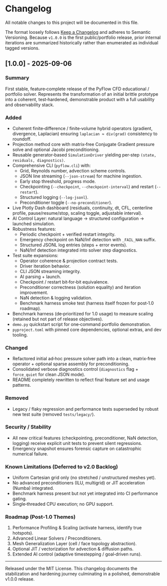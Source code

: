 # Changelog

All notable changes to this project will be documented in this file.

The format loosely follows [Keep a Changelog](https://keepachangelog.com/en/1.0.0/) and adheres to Semantic Versioning. Because `v1.0.0` is the first public/portfolio release, prior internal iterations are summarized historically rather than enumerated as individual tagged versions.

## [1.0.0] - 2025-09-06
### Summary
First stable, feature‑complete release of the PyFlow CFD educational / portfolio solver. Represents the transformation of an initial brittle prototype into a coherent, test‑hardened, demonstrable product with a full usability and observability stack.

### Added
* Coherent finite‑difference / finite‑volume hybrid operators (gradient, divergence, Laplacian) ensuring `laplacian ≈ div(grad)` consistency to roundoff.
* Projection method core with matrix‑free Conjugate Gradient pressure solve and optional Jacobi preconditioning.
* Reusable generator‑based `SimulationDriver` yielding per‑step `(state, residuals, diagnostics)`.
* Comprehensive CLI (`pyflow.cli`) with:
  - Grid, Reynolds number, advection scheme controls.
  - JSON line streaming (`--json-stream`) for machine ingestion.
  - Early stop threshold, progress mode.
  - Checkpointing (`--checkpoint`, `--checkpoint-interval`) and restart (`--restart`).
  - Structured logging (`--log-jsonl`).
  - Preconditioner toggle (`--no-preconditioner`).
* Live Plotly Dash dashboard (residuals, continuity, dt, CFL, centerline profile, pause/resume/stop, scaling toggle, adjustable interval).
* AI Control Layer: natural language → structured configuration → launched simulation.
* Robustness features:
  - Periodic checkpoint + verified restart integrity.
  - Emergency checkpoint on NaN/Inf detection with `_FAIL_NAN` suffix.
  - Structured JSONL log entries (steps + error events).
  - NaN/Inf detection integrated into solver step diagnostics.
* Test suite expansions:
  - Operator coherence & projection contract tests.
  - Driver iteration behavior.
  - CLI JSON streaming integrity.
  - AI parsing + launch.
  - Checkpoint / restart bit‑for‑bit equivalence.
  - Preconditioner correctness (solution equality) and iteration improvement.
  - NaN detection & logging validation.
  - Benchmark harness smoke test (harness itself frozen for post‑1.0 roadmap).
* Benchmark harness (de‑prioritized for 1.0 usage) to measure scaling (retained but not part of release objectives).
* `demo.py` quickstart script for one‑command portfolio demonstration.
* `pyproject.toml` with pinned core dependencies, optional extras, and dev tooling.

### Changed
* Refactored initial ad‑hoc pressure solver path into a clean, matrix‑free operator + optional sparse assembly for preconditioning.
* Consolidated verbose diagnostics control (`diagnostics` flag + `force_quiet` for clean JSON mode).
* README completely rewritten to reflect final feature set and usage patterns.

### Removed
* Legacy / flaky regression and performance tests superseded by robust new test suite (removed `tests/legacy/`).

### Security / Stability
* All new critical features (checkpointing, preconditioner, NaN detection, logging) receive explicit unit tests to prevent silent regressions.
* Emergency snapshot ensures forensic capture on catastrophic numerical failure.

### Known Limitations (Deferred to v2.0 Backlog)
* Uniform Cartesian grid only (no stretched / unstructured meshes yet).
* No advanced preconditioners (ILU, multigrid) or JIT acceleration (Numba) integrated.
* Benchmark harness present but not yet integrated into CI performance gating.
* Single‑threaded CPU execution; no GPU support.

### Roadmap (Post‑1.0 Themes)
1. Performance Profiling & Scaling (activate harness, identify true hotspots).
2. Advanced Linear Solvers / Preconditioners.
3. Mesh Generalization Layer (cell / face topology abstraction).
4. Optional JIT / vectorization for advection & diffusion paths.
5. Extended AI control (adaptive timestepping / goal‑driven runs).

---

Released under the MIT License. This changelog documents the stabilization and hardening journey culminating in a polished, demonstrable v1.0.0 release.
